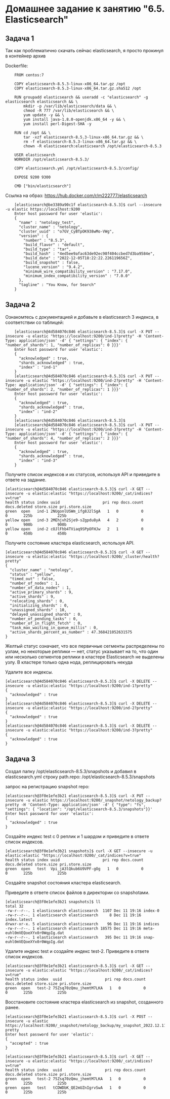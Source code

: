 # Домашнее задание к занятию "6.5. Elasticsearch"

## Задача 1

Так как проблематично скачать сейчас elasticsearch, я просто прокинул в контейнер архив

Dockerfile:

		FROM centos:7

		COPY elasticsearch-8.5.3-linux-x86_64.tar.gz /opt
		COPY elasticsearch-8.5.3-linux-x86_64.tar.gz.sha512 /opt

		RUN groupadd elasticsearch && useradd -c "elasticsearch" -g elasticsearch elasticsearch && \
			mkdir -p /var/lib/elasticsearch/data && \
			chmod -R 777 /var/lib/elasticsearch && \
			yum update -y && \
			yum install java-1.8.0-openjdk.x86_64 -y && \
			yum install perl-Digest-SHA -y

		RUN cd /opt && \
			tar -xzf elasticsearch-8.5.3-linux-x86_64.tar.gz && \
			rm -f elasticsearch-8.5.3-linux-x86_64.tar.gz && \
			chown -R elasticsearch:elasticsearch /opt/elasticsearch-8.5.3

		USER elasticsearch
		WORKDIR /opt/elasticsearch-8.5.3/

		COPY elasticsearch.yml /opt/elasticsearch-8.5.3/config/

		EXPOSE 9200 9300

		CMD ["bin/elasticsearch"]


Ссылка на образ: https://hub.docker.com/r/m222777/elasticsearch

		[elasticsearch@be3389a90c1f elasticsearch-8.5.3]$ curl --insecure -u elastic https://localhost:9200
		Enter host password for user 'elastic':
		{
		  "name" : "netology_test",
		  "cluster_name" : "netology",
		  "cluster_uuid" : "o7GV_CyBTpOK938wMo-VWg",
		  "version" : {
			"number" : "8.5.3",
			"build_flavor" : "default",
			"build_type" : "tar",
			"build_hash" : "4ed5ee9afac63de92ec98f404ccbed7d3ba9584e",
			"build_date" : "2022-12-05T18:22:22.226119656Z",
			"build_snapshot" : false,
			"lucene_version" : "9.4.2",
			"minimum_wire_compatibility_version" : "7.17.0",
			"minimum_index_compatibility_version" : "7.0.0"
		  },
		  "tagline" : "You Know, for Search"
		}

## Задача 2

Ознакомтесь с документацией и добавьте в elasticsearch 3 индекса, в соответствии со таблицей:

		[elasticsearch@4d584070c846 elasticsearch-8.5.3]$ curl -X PUT --insecure -u elastic "https://localhost:9200/ind-1?pretty" -H 'Content-Type: application/json' -d' { "settings": { "index": { "number_of_shards": 1, "number_of_replicas": 0 }}}'
		Enter host password for user 'elastic':
		{
		  "acknowledged" : true,
		  "shards_acknowledged" : true,
		  "index" : "ind-1"
		}
		[elasticsearch@4d584070c846 elasticsearch-8.5.3]$ curl -X PUT --insecure -u elastic "https://localhost:9200/ind-2?pretty" -H 'Content-Type: application/json' -d' { "settings": { "index": { "number_of_shards": 2, "number_of_replicas": 1 }}}'
		Enter host password for user 'elastic':
		{
		  "acknowledged" : true,
		  "shards_acknowledged" : true,
		  "index" : "ind-2"
		}
		[elasticsearch@4d584070c846 elasticsearch-8.5.3]$
		[elasticsearch@4d584070c846 elasticsearch-8.5.3]$ curl -X PUT --insecure -u elastic "https://localhost:9200/ind-3?pretty" -H 'Content-Type: application/json' -d' { "settings": { "index": { "number_of_shards": 4, "number_of_replicas": 2 }}}'
		Enter host password for user 'elastic':
		{
		  "acknowledged" : true,
		  "shards_acknowledged" : true,
		  "index" : "ind-3"
		}

Получите список индексов и их статусов, используя API и приведите в ответе на задание.

	[elasticsearch@4d584070c846 elasticsearch-8.5.3]$ curl -X GET --insecure -u elastic:elastic "https://localhost:9200/_cat/indices?v=true"
	health status index uuid                   pri rep docs.count docs.deleted store.size pri.store.size
	green  open   ind-1 2NUgonlUSWm_ifg8J2lSgA   1   0          0            0       225b           225b
	yellow open   ind-3 2MEhjvh2Sje9-sZgpdu8yA   4   2          0            0       900b           900b
	yellow open   ind-2 cOJlFhb4TViaq9SPpOFHJw   2   1          0            0       450b           450b

Получите состояние кластера elasticsearch, используя API.

	[elasticsearch@4d584070c846 elasticsearch-8.5.3]$ curl -X GET --insecure -u elastic:elastic "https://localhost:9200/_cluster/health?pretty"
	{
	  "cluster_name" : "netology",
	  "status" : "yellow",
	  "timed_out" : false,
	  "number_of_nodes" : 1,
	  "number_of_data_nodes" : 1,
	  "active_primary_shards" : 9,
	  "active_shards" : 9,
	  "relocating_shards" : 0,
	  "initializing_shards" : 0,
	  "unassigned_shards" : 10,
	  "delayed_unassigned_shards" : 0,
	  "number_of_pending_tasks" : 0,
	  "number_of_in_flight_fetch" : 0,
	  "task_max_waiting_in_queue_millis" : 0,
	  "active_shards_percent_as_number" : 47.368421052631575
	}

Желтый статус означает, что все первичные сегменты распределены по узлам, но некоторые реплики — нет, статус указывает на то, что один или несколько сегментов реплики в кластере Elasticsearch не выделены узлу. В кластере только одна нода, реплицировать некуда

Удалите все индексы.

	[elasticsearch@4d584070c846 elasticsearch-8.5.3]$ curl -X DELETE --insecure -u elastic:elastic "https://localhost:9200/ind-1?pretty"
	{
	  "acknowledged" : true
	}
	[elasticsearch@4d584070c846 elasticsearch-8.5.3]$ curl -X DELETE --insecure -u elastic:elastic "https://localhost:9200/ind-2?pretty"
	{
	  "acknowledged" : true
	}
	[elasticsearch@4d584070c846 elasticsearch-8.5.3]$ curl -X DELETE --insecure -u elastic:elastic "https://localhost:9200/ind-3?pretty"
	{
	  "acknowledged" : true
	}

## Задача 3

Создал папку /opt/elasticsearch-8.5.3/snapshots и добавил в elasticsearch.yml строку path.repo: /opt/elasticsearch-8.5.3/snapshots

запрос на регистрацию snapshot repo:

	[elasticsearch@3f0e1efe3b21 elasticsearch-8.5.3]$ curl -X PUT --insecure -u elastic https://localhost:9200/_snapshot/netology_backup?pretty -H 'Content-Type: application/json' -d' { "type": "fs", "settings": { "location": "/opt/elasticsearch-8.5.3/snapshots"}}'
	Enter host password for user 'elastic':
	{
	  "acknowledged" : true
	}

Создайте индекс test с 0 реплик и 1 шардом и приведите в ответе список индексов.

	[elasticsearch@3f0e1efe3b21 snapshots]$ curl -X GET --insecure -u elastic:elastic "https://localhost:9200/_cat/indices?v=true"
	health status index uuid                   pri rep docs.count docs.deleted store.size pri.store.size
	green  open   test  Vpi_jA3lQkub6U9VPF-gOg   1   0          0            0       225b           225b

Создайте snapshot состояния кластера elasticsearch.

Приведите в ответе список файлов в директории со snapshotами.

	[elasticsearch@3f0e1efe3b21 snapshots]$ ll
	total 32
	-rw-r--r--. 1 elasticsearch elasticsearch  1107 Dec 11 19:16 index-0
	-rw-r--r--. 1 elasticsearch elasticsearch     8 Dec 11 19:16 index.latest
	drwxr-xr-x. 5 elasticsearch elasticsearch    96 Dec 11 19:16 indices
	-rw-r--r--. 1 elasticsearch elasticsearch 18575 Dec 11 19:16 meta-euhl0mVEQoeXYx0r0WqpIg.dat
	-rw-r--r--. 1 elasticsearch elasticsearch   395 Dec 11 19:16 snap-euhl0mVEQoeXYx0r0WqpIg.dat
	
Удалите индекс test и создайте индекс test-2. Приведите в ответе список индексов.
	
	[elasticsearch@3f0e1efe3b21 elasticsearch-8.5.3]$ curl -X GET --insecure -u elastic:elastic "https://localhost:9200/_cat/indices?v=true"
	health status index  uuid                   pri rep docs.count docs.deleted store.size pri.store.size
	green  open   test-2 75Zsq70zQmu_jhemtM7LKA   1   0          0            0       225b           225b

Восстановите состояние кластера elasticsearch из snapshot, созданного ранее.

	[elasticsearch@3f0e1efe3b21 elasticsearch-8.5.3]$ curl -X POST --insecure -u elastic https://localhost:9200/_snapshot/netology_backup/my_snapshot_2022.12.11/_restore?pretty                                  
	Enter host password for user 'elastic':
	{
	  "accepted" : true
	}

	[elasticsearch@3f0e1efe3b21 elasticsearch-8.5.3]$ curl -X GET --insecure -u elastic:elastic "https://localhost:9200/_cat/indices?v=true"
	health status index  uuid                   pri rep docs.count docs.deleted store.size pri.store.size
	green  open   test-2 75Zsq70zQmu_jhemtM7LKA   1   0          0            0       225b           225b
	green  open   test   tCDWDbK_QE2mUZnIgrvSwA   1   0          0            0       225b           225b
